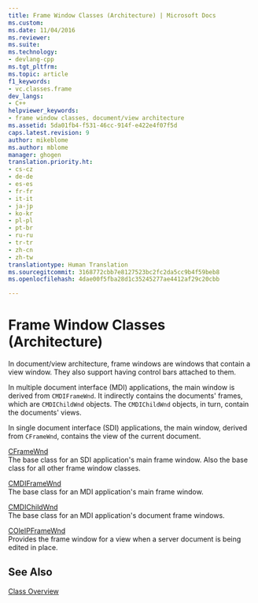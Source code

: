 ```yaml
---
title: Frame Window Classes (Architecture) | Microsoft Docs
ms.custom: 
ms.date: 11/04/2016
ms.reviewer: 
ms.suite: 
ms.technology:
- devlang-cpp
ms.tgt_pltfrm: 
ms.topic: article
f1_keywords:
- vc.classes.frame
dev_langs:
- C++
helpviewer_keywords:
- frame window classes, document/view architecture
ms.assetid: 5da01fb4-f531-46cc-914f-e422e4f07f5d
caps.latest.revision: 9
author: mikeblome
ms.author: mblome
manager: ghogen
translation.priority.ht:
- cs-cz
- de-de
- es-es
- fr-fr
- it-it
- ja-jp
- ko-kr
- pl-pl
- pt-br
- ru-ru
- tr-tr
- zh-cn
- zh-tw
translationtype: Human Translation
ms.sourcegitcommit: 3168772cbb7e8127523bc2fc2da5cc9b4f59beb8
ms.openlocfilehash: 4dae00f5fba28d1c35245277ae4412af29c20cbb

---
```

# Frame Window Classes (Architecture)
In document/view architecture, frame windows are windows that contain a view window. They also support having control bars attached to them.  
  
 In multiple document interface (MDI) applications, the main window is derived from `CMDIFrameWnd`. It indirectly contains the documents' frames, which are `CMDIChildWnd` objects. The `CMDIChildWnd` objects, in turn, contain the documents' views.  
  
 In single document interface (SDI) applications, the main window, derived from `CFrameWnd`, contains the view of the current document.  
  
 [CFrameWnd](../mfc/reference/cframewnd-class.md)  
 The base class for an SDI application's main frame window. Also the base class for all other frame window classes.  
  
 [CMDIFrameWnd](../mfc/reference/cmdiframewnd-class.md)  
 The base class for an MDI application's main frame window.  
  
 [CMDIChildWnd](../mfc/reference/cmdichildwnd-class.md)  
 The base class for an MDI application's document frame windows.  
  
 [COleIPFrameWnd](../mfc/reference/coleipframewnd-class.md)  
 Provides the frame window for a view when a server document is being edited in place.  
  
## See Also  
 [Class Overview](../mfc/class-library-overview.md)




<!--HONumber=Jan17_HO1-->


